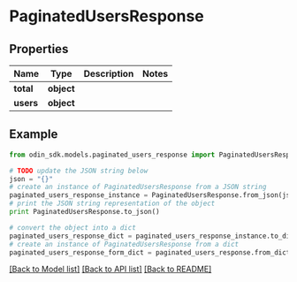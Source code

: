 # PaginatedUsersResponse


## Properties

Name | Type | Description | Notes
------------ | ------------- | ------------- | -------------
**total** | **object** |  | 
**users** | **object** |  | 

## Example

```python
from odin_sdk.models.paginated_users_response import PaginatedUsersResponse

# TODO update the JSON string below
json = "{}"
# create an instance of PaginatedUsersResponse from a JSON string
paginated_users_response_instance = PaginatedUsersResponse.from_json(json)
# print the JSON string representation of the object
print PaginatedUsersResponse.to_json()

# convert the object into a dict
paginated_users_response_dict = paginated_users_response_instance.to_dict()
# create an instance of PaginatedUsersResponse from a dict
paginated_users_response_form_dict = paginated_users_response.from_dict(paginated_users_response_dict)
```
[[Back to Model list]](../README.md#documentation-for-models) [[Back to API list]](../README.md#documentation-for-api-endpoints) [[Back to README]](../README.md)


